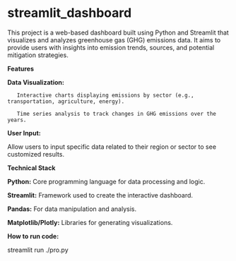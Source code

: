 # streamlit_dashboard
This project is a web-based dashboard built using Python and Streamlit that visualizes and analyzes greenhouse gas (GHG) emissions data. It aims to provide users with insights into emission trends, sources, and potential mitigation strategies.

**Features**

**Data Visualization:**

       Interactive charts displaying emissions by sector (e.g., transportation, agriculture, energy).
   
       Time series analysis to track changes in GHG emissions over the years.
   
**User Input:**

   Allow users to input specific data related to their region or sector to see customized results.
   
**Technical Stack**

   **Python:** Core programming language for data processing and logic.

   **Streamlit:** Framework used to create the interactive dashboard.
   
   **Pandas:** For data manipulation and analysis.
   
   **Matplotlib/Plotly:** Libraries for generating visualizations.
   

**How to run code:**

   streamlit run ./pro.py
